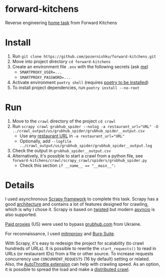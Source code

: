 # forward-kitchens
Reverse engineering [home task](https://forwardkitchens.notion.site/forwardkitchens/Reverse-Engineering-Take-Home-Assignment-a15843a2763f4bc6a9ee554f57ff2720)
from Forward Kitchens

# Install
1. Run ```git clone https://github.com/pozernishku/forward-kitchens.git```
2. Move into project directory ```cd forward-kitchens```
3. Create an environment file ```.env``` with the following secrets (ask [me](https://t.me/zackushka))
   - ```SMARTPROXY_USER=...```
   - ```SMARTPROXY_PASSWORD=...```
4. Activate environment ```poetry shell``` (requires [poetry to be installed](https://python-poetry.org/docs/#installation))
5. To install project dependencies, run ```poetry install --no-root```

# Run
1. Move to the ```crawl``` directory of the project ```cd crawl```
2. Run ```scrapy crawl grubhub_spider --nolog -a restaurant_url="URL" -O ../crawl_output/us/grubhub_spider/grubhub_spider__output.csv```
   - Use any [restaurant URL](https://www.grubhub.com/restaurant/mezeh-optimist-hall-340-e-16th-st-unit-r201-charlotte/2809951) in ```-a restaurant_url="URL"```
   - Optionally, add ```--logfile ../crawl_output/us/grubhub_spider/grubhub_spider__output.log```
3. Check the output in ```grubhub_spider__output.csv```
4. Alternatively, it's possible to start a crawl from a python file, see `forward-kitchens/crawl/scrapy_crawl/spiders/grubhub_spider.py`
   - Check this section `if __name__ == "__main__":`

# Details
I used asynchronous [Scrapy framework](https://docs.scrapy.org/en/latest/) to complete
this task. Scrapy has a good [architecture](https://docs.scrapy.org/en/latest/topics/architecture.html)
and contains a lot of features designed for crawling, which is why I chose it. Scrapy is
based on [twisted](https://twisted.org/) but modern [asyncio](https://docs.scrapy.org/en/latest/topics/asyncio.html)
is also supported.

[Paid proxies](https://smartproxy.com/) (US) were used to bypass
[grubhub.com](https://grubhub.com/) from Ukraine.

For reconnaissance, I used [mitmproxy](https://mitmproxy.org/) and [Burp Suite](https://portswigger.net/burp).

With Scrapy, it's easy to redesign the project for scalability (to crawl hundreds of
URLs). It is possible to rewrite the `start_requests()` to read in URLs (or restaurant
IDs) from a file or other source. To increase requests concurrency use
`CONCURRENT_REQUESTS` (16 by default) setting or related. Also, the [AutoThrottle extension](https://docs.scrapy.org/en/latest/topics/autothrottle.html)
can help with crawling speed. As an option, it is possible to spread the load and make a
[distributed crawl](https://docs.scrapy.org/en/latest/topics/practices.html#distributed-crawls).

